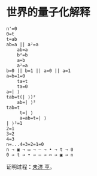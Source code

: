 # 世界的量子化解释

```
n'=0
0=t
t=ab
ab=a || a²=a
    ab=a
    b²=b
    a=b
    a²=a
b=0 || b=1 || a=0 || a=1
a=b=1=0
    ta=t
    ta=0
a=| ⟩​​​
tab=t(| ⟩)²
    ab=| ⟩²
tab=t
     t=| ⟩
     a=ab=t=| ⟩
| ⟩²=1
2=1
3=2
4=3
n=...4=3=2=1=0
n → ▣ → ▭ → ― → • → t → 0
0 → t → • → ― → ▭ → ▣ → n
```

证明过程：[未济 亨](https://github.com/zeusro/quantum/blob/main/README.zh.md)。
